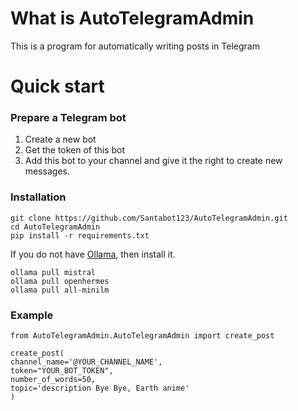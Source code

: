﻿# What is AutoTelegramAdmin
This is a program for automatically writing posts in Telegram
# Quick start
### Prepare a Telegram bot

 1. Create a new bot
 2. Get the token of this bot
 3. Add this bot to your channel and give it the right to create new messages.

### Installation 

    git clone https://github.com/Santabot123/AutoTelegramAdmin.git
    cd AutoTelegramAdmin
    pip install -r requirements.txt

If you do not have [Ollama](https://ollama.com/), then install it.

    ollama pull mistral
    ollama pull openhermes
    ollama pull all-minilm
    
### Example

    from AutoTelegramAdmin.AutoTelegramAdmin import create_post
	
	create_post(  
	channel_name='@YOUR_CHANNEL_NAME',  
	token="YOUR_BOT_TOKEN",  
	number_of_words=50,  
	topic='description Bye Bye, Earth anime'  
	)


    
